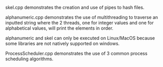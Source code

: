 skel.cpp demonstrates the creation and use of pipes to hash files.

alphanumeric.cpp demonstrates the use of multithreading to traverse an inputted string where the 2 threads, one for integer values and one for alphabetical values, will print the elements in order.

alphanumeric and skel can only be executed on Linux/MacOS because some libraries are not natively supported on windows.

ProcessScheduler.cpp demonstrates the use of 3 common process scheduling algorithms.